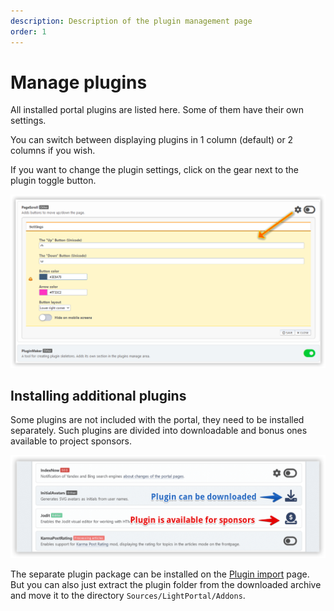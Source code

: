 ```yaml
---
description: Description of the plugin management page
order: 1
---
```


# Manage plugins

All installed portal plugins are listed here. Some of them have their own settings.

You can switch between displaying plugins in 1 column (default) or 2 columns if you wish.

If you want to change the plugin settings, click on the gear next to the plugin toggle button.

![Manage plugins](manage_plugins.png)

## Installing additional plugins

Some plugins are not included with the portal, they need to be installed separately. Such plugins are divided into downloadable and bonus ones available to project sponsors.

![Download additional plugins](download_plugins.png)

The separate plugin package can be installed on the [Plugin import](./impex) page. But you can also just extract the plugin folder from the downloaded archive and move it to the directory `Sources/LightPortal/Addons`.
